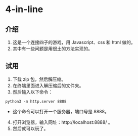 # 4-in-line

## 介绍

1. 这是一个连接四子的游戏，用 Javascript、css 和 html 做的。
2. 其中有一些问题是用很土的方法实现的。

## 试用

1. 下载 zip 包，然后解压缩。
2. 在终端里面进入解压缩后的文件夹。
3. 然后输入以下命令：

```shell
python3 -m http.server 8888
```
- 这个命令可以打开一个服务器，端口号是 8888。

4. 打开浏览器，输入网址：http://localhost:8888/ 。
5. 然后就可以玩了。

